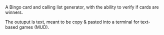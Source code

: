 A Bingo card and calling list generator, with the ability to verify if cards are winners.

The outuput is text, meant to be copy & pasted into a terminal for text-based games (MUD).
